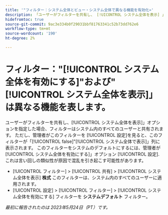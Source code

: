 ```yaml
---
title: '"フィルター：システム全体とビュー・システム全体で異なる機能を有効化»'
description: 「ユーザーがフィルターを共有し、 [!UICONTROL システム全体を表示] 」オプションを選択すると、フィルターはシステム内のすべてのユーザーと共有されます。 ただし、管理者がこのフィルターを [!UICONTROL 設定]を見ると、このフィルターが [!UICONTROL false] 内 [!UICONTROL システム全体で表示] 列。 このフィルターをシステムのデフォルトにするには、管理者が [!UICONTROL システム全体を有効にする] 」オプションを使用します。 これは言い回しの類似性が原因で混乱を引き起こすかもしれません」
hidefromtoc: true
source-git-commit: 9ac3e334b0f29031bbf81763341c52b73dd762e6
workflow-type: tm+mt
source-wordcount: '190'
ht-degree: 2%

---
```



# フィルター：&quot;[!UICONTROL システム全体を有効にする]&quot;および&quot;[!UICONTROL システム全体を表示]」は異なる機能を表します。

ユーザーがフィルターを共有し、[!UICONTROL システム全体を表示]」オプションを指定した場合、フィルターはシステム内のすべてのユーザーと共有されます。 ただし、管理者がこのフィルターを [!UICONTROL 設定]を見ると、このフィルターが「[!UICONTROL false]&quot;[!UICONTROL システム全体で表示]」列に表示されます。 このフィルターをシステムのデフォルトにするには、管理者が[!UICONTROL システム全体を有効にする]」オプション [!UICONTROL 設定]. これは言い回しの類似性が原因で混乱を引き起こす可能性があります。

* [!UICONTROL フィルター] > [!UICONTROL 共有] > [!UICONTROL システム全体を表示] **株式** このフィルターは、システム内のすべてのユーザーに適用されます。
* [!UICONTROL 設定] > [!UICONTROL フィルター] > [!UICONTROL システム全体を有効にする] フィルターを **システムデフォルト** フィルター。

_最初に報告されたのは 2023年5月24日（PT）です。_

